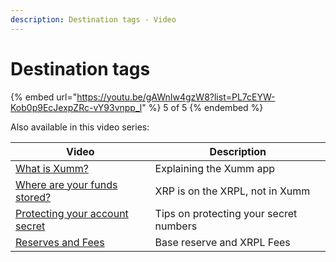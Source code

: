 ```yaml
---
description: Destination tags - Video
---
```


# Destination tags

{% embed url="https://youtu.be/gAWnIw4gzW8?list=PL7cEYW-Kob0p9EcJexpZRc-vY93vnpp_l" %}
5 of 5
{% endembed %}

Also available in this video series:

| Video                                                                                             | Description                            |
| ------------------------------------------------------------------------------------------------- | -------------------------------------- |
| [What is Xumm?](../hot-topics/what-is-xumm.md)                                                    | Explaining the Xumm app                |
| [Where are your funds stored?](../hot-topics/where-are-your-funds-stored.md)                      | XRP is on the XRPL, not in Xumm        |
| [Protecting your account secret](../hot-topics/how-can-you-access-your-xrpl-account.md)           | Tips on protecting your secret numbers |
| [Reserves and Fees](../xrp-ledger-resources/xrp-ledger-concepts/reserves-and-fees-on-the-xrpl.md) | Base reserve and XRPL Fees             |

